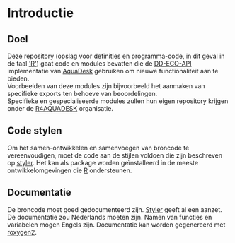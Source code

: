 # Introductie
## Doel
Deze repository (opslag voor definities en programma-code, in dit geval in de taal ['R'](https://www.r-project.org/)) gaat code en modules bevatten die de [DD-ECO-API](https://ddeco-test.aquadesk.nl/) implementatie van [AquaDesk](https://www.ecosys.nl/aquadesk/) gebruiken om nieuwe functionaliteit aan te bieden.\
Voorbeelden van deze modules zijn bijvoorbeeld het aanmaken van specifieke exports ten behoeve van beoordelingen.\
Specifieke en gespecialiseerde modules zullen hun eigen repository krijgen onder de [R4AQUADESK](https://github.com/R4AQUADESK) organisatie.

## Code stylen
Om het samen-ontwikkelen en samenvoegen van broncode te vereenvoudigen, moet de code aan de stijlen voldoen die zijn beschreven op [styler](https://www.rdocumentation.org/packages/styler/versions/1.3.2). Het kan als package worden geïnstalleerd in de meeste ontwikkelomgevingen die [R](https://www.r-project.org/) ondersteunen.

## Documentatie
De broncode moet goed gedocumenteerd zijn. [Styler](https://www.rdocumentation.org/packages/styler/versions/1.3.2) geeft al een aanzet. De documentatie zou Nederlands moeten zijn. 
Namen van functies en variabelen mogen Engels zijn.
Documentatie kan worden gegenereerd met [roxygen2](https://cran.r-project.org/web/packages/roxygen2/vignettes/roxygen2.html).


